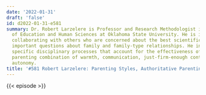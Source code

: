 ```yaml
---
date: '2022-01-31'
draft: 'false'
id: d2022-01-31-e581
summary: Dr. Robert Larzelere is Professor and Research Methodologist in the College
  of Education and Human Sciences at Oklahoma State University. He is interested in
  collaborating with others who are concerned about the best scientific evidence on
  important questions about family and family-type relationships. He investigates
  specific disciplinary processes that account for the effectiveness of the authoritative
  parenting combination of warmth, communication, just-firm-enough control and increasing
  autonomy.
title: '#581 Robert Larzelere: Parenting Styles, Authoritative Parenting, and Spanking'
---
```

{{< episode >}}
